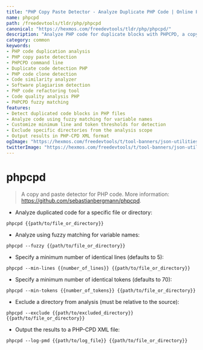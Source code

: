 ```yaml
---
title: "PHP Copy Paste Detector - Analyze Duplicate PHP Code | Online Free DevTools by Hexmos"
name: phpcpd
path: /freedevtools/tldr/php/phpcpd
canonical: "https://hexmos.com/freedevtools/tldr/php/phpcpd/"
description: "Analyze PHP code for duplicate blocks with PHPCPD, a copy/paste detector. Improve code quality and maintainability with this command-line tool. Free online tool, no registration required."
category: common
keywords:
- PHP code duplication analysis
- PHP copy paste detection
- PHPCPD command line
- Duplicate code detection PHP
- PHP code clone detection
- Code similarity analyzer
- Software plagiarism detection
- PHP code refactoring tool
- Code quality analysis PHP
- PHPCPD fuzzy matching
features:
- Detect duplicated code blocks in PHP files
- Analyze code using fuzzy matching for variable names
- Customize minimum line and token thresholds for detection
- Exclude specific directories from the analysis scope
- Output results in PHP-CPD XML format
ogImage: "https://hexmos.com/freedevtools/t/tool-banners/json-utilities-banner.png"
twitterImage: "https://hexmos.com/freedevtools/t/tool-banners/json-utilities-banner.png"
---
```


# phpcpd

> A copy and paste detector for PHP code.
> More information: <https://github.com/sebastianbergmann/phpcpd>.

- Analyze duplicated code for a specific file or directory:

`phpcpd {{path/to/file_or_directory}}`

- Analyze using fuzzy matching for variable names:

`phpcpd --fuzzy {{path/to/file_or_directory}}`

- Specify a minimum number of identical lines (defaults to 5):

`phpcpd --min-lines {{number_of_lines}} {{path/to/file_or_directory}}`

- Specify a minimum number of identical tokens (defaults to 70):

`phpcpd --min-tokens {{number_of_tokens}} {{path/to/file_or_directory}}`

- Exclude a directory from analysis (must be relative to the source):

`phpcpd --exclude {{path/to/excluded_directory}} {{path/to/file_or_directory}}`

- Output the results to a PHP-CPD XML file:

`phpcpd --log-pmd {{path/to/log_file}} {{path/to/file_or_directory}}`

